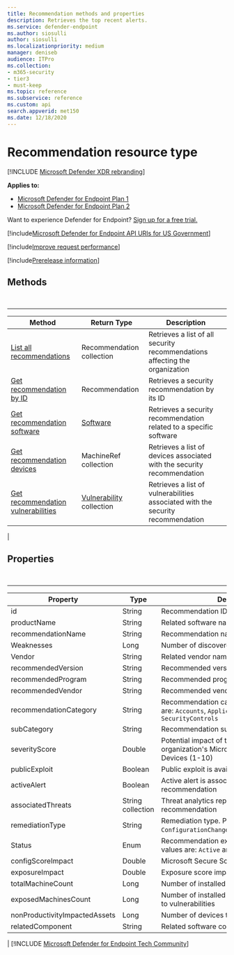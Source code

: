 ```yaml
---
title: Recommendation methods and properties
description: Retrieves the top recent alerts.
ms.service: defender-endpoint
ms.author: siosulli
author: siosulli
ms.localizationpriority: medium
manager: deniseb
audience: ITPro
ms.collection: 
- m365-security
- tier3
- must-keep
ms.topic: reference
ms.subservice: reference
ms.custom: api
search.appverid: met150
ms.date: 12/18/2020
---
```


# Recommendation resource type

[!INCLUDE [Microsoft Defender XDR rebranding](../../../includes/microsoft-defender.md)]


**Applies to:**
- [Microsoft Defender for Endpoint Plan 1](https://go.microsoft.com/fwlink/p/?linkid=2154037)
- [Microsoft Defender for Endpoint Plan 2](https://go.microsoft.com/fwlink/p/?linkid=2154037)

Want to experience Defender for Endpoint? [Sign up for a free trial.](https://signup.microsoft.com/create-account/signup?products=7f379fee-c4f9-4278-b0a1-e4c8c2fcdf7e&ru=https://aka.ms/MDEp2OpenTrial?ocid=docs-wdatp-exposedapis-abovefoldlink)

[!include[Microsoft Defender for Endpoint API URIs for US Government](../../../includes/microsoft-defender-api-usgov.md)]

[!include[Improve request performance](../../../includes/improve-request-performance.md)]

[!include[Prerelease information](../../../includes/prerelease.md)]

## Methods

<br>

****

|Method|Return Type|Description|
|---|---|---|
|[List all recommendations](get-all-recommendations.md)|Recommendation collection|Retrieves a list of all security recommendations affecting the organization|
|[Get recommendation by ID](get-recommendation-by-id.md)|Recommendation|Retrieves a security recommendation by its ID|
|[Get recommendation software](list-recommendation-software.md)|[Software](software.md)|Retrieves a security recommendation related to a specific software|
|[Get recommendation devices](get-recommendation-machines.md)|MachineRef collection|Retrieves a list of devices associated with the security recommendation|
|[Get recommendation vulnerabilities](get-recommendation-vulnerabilities.md)|[Vulnerability](vulnerability.md) collection|Retrieves a list of vulnerabilities associated with the security recommendation|
|

## Properties

<br>

****

|Property|Type|Description|
|---|---|---|
|id|String|Recommendation ID|
|productName|String|Related software name|
|recommendationName|String|Recommendation name|
|Weaknesses|Long|Number of discovered vulnerabilities|
|Vendor|String|Related vendor name|
|recommendedVersion|String|Recommended version|
|recommendedProgram|String|Recommended program|
|recommendedVendor|String|Recommended vendor|
|recommendationCategory|String|Recommendation category. Possible values are: `Accounts`, `Application`, `Network`, `OS`, `SecurityControls`|
|subCategory|String|Recommendation subcategory|
|severityScore|Double|Potential impact of the configuration to the organization's Microsoft Secure Score for Devices (1-10)|
|publicExploit|Boolean|Public exploit is available|
|activeAlert|Boolean|Active alert is associated with this recommendation|
|associatedThreats|String collection|Threat analytics report is associated with this recommendation|
|remediationType|String|Remediation type. Possible values are: `ConfigurationChange`,`Update`,`Upgrade`,`Uninstall`|
|Status|Enum|Recommendation exception status. Possible values are: `Active` and `Exception`|
|configScoreImpact|Double|Microsoft Secure Score for Devices impact|
|exposureImpact|Double|Exposure score impact|
|totalMachineCount|Long|Number of installed devices|
|exposedMachinesCount|Long|Number of installed devices that are exposed to vulnerabilities|
|nonProductivityImpactedAssets|Long|Number of devices that aren't affected|
|relatedComponent|String|Related software component|
|
[!INCLUDE [Microsoft Defender for Endpoint Tech Community](../../../includes/defender-mde-techcommunity.md)]
